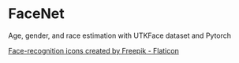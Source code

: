 # FaceNet
Age, gender, and race estimation with UTKFace dataset and Pytorch

<a href="https://www.flaticon.com/free-icons/face-recognition" title="face-recognition icons">Face-recognition icons created by Freepik - Flaticon</a>